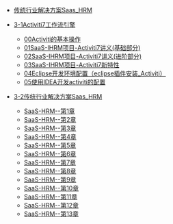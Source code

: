 

* [传统行业解决方案Saas_HRM](./docs/01项目/_sidebar.md)

* [3-1Activiti7工作流引擎](./docs/01项目/_sidebar.md)

    * [00Activiti的基本操作](./docs/01项目/06传统行业解决方案Saas_HRM/3-1Activiti7工作流引擎/00Activiti的基本操作.md)
    * [01SaaS-IHRM项目-Activiti7讲义(基础部分)](./docs/01项目/06传统行业解决方案Saas_HRM/3-1Activiti7工作流引擎/01SaaS-IHRM项目-Activiti7讲义(基础部分).md)
    * [02SaaS-IHRM项目-Activiti7讲义(进阶部分)](./docs/01项目/06传统行业解决方案Saas_HRM/3-1Activiti7工作流引擎/02SaaS-IHRM项目-Activiti7讲义(进阶部分).md)
    * [03SaaS-IHRM项目-Activiti7新特性](./docs/01项目/06传统行业解决方案Saas_HRM/3-1Activiti7工作流引擎/03SaaS-IHRM项目-Activiti7新特性.md)
    * [04Eclipse开发环境配置（eclipse插件安装_Activiti）](./docs/01项目/06传统行业解决方案Saas_HRM/33-2传统行业解决方案Saas_HRM/04Eclipse开发环境配置（eclipse插件安装_Activiti）.md)
    * [05使用IDEA开发activiti的配置](./docs/01项目/06传统行业解决方案Saas_HRM/3-1Activiti7工作流引擎/05使用IDEA开发activiti的配置.md)

* [3-2传统行业解决方案Saas_HRM](./docs/01项目/_sidebar.md)

    * [SaaS-HRM--第1章](./docs/01项目/06传统行业解决方案Saas_HRM/3-2传统行业解决方案Saas_HRM/SaaS-HRM--第1章.md)
    * [SaaS-HRM--第2章](./docs/01项目/06传统行业解决方案Saas_HRM/3-2传统行业解决方案Saas_HRM/SaaS-HRM--第2章.md)
    * [SaaS-HRM--第3章](./docs/01项目/06传统行业解决方案Saas_HRM/3-2传统行业解决方案Saas_HRM/SaaS-HRM--第3章.md)
    * [SaaS-HRM--第4章](./docs/01项目/06传统行业解决方案Saas_HRM/3-2传统行业解决方案Saas_HRM/SaaS-HRM--第4章.md)
    * [SaaS-HRM--第5章](./docs/01项目/06传统行业解决方案Saas_HRM/3-2传统行业解决方案Saas_HRM/SaaS-HRM--第5章.md)
    * [SaaS-HRM--第6章](./docs/01项目/06传统行业解决方案Saas_HRM/3-2传统行业解决方案Saas_HRM/SaaS-HRM--第6章.md)
    * [SaaS-HRM--第7章](./docs/01项目/06传统行业解决方案Saas_HRM/3-2传统行业解决方案Saas_HRM/SaaS-HRM--第7章.md)
    * [SaaS-HRM--第8章](./docs/01项目/06传统行业解决方案Saas_HRM/3-2传统行业解决方案Saas_HRM/SaaS-HRM--第8章.md)
    * [SaaS-HRM--第9章](./docs/01项目/06传统行业解决方案Saas_HRM/3-2传统行业解决方案Saas_HRM/SaaS-HRM--第9章.md)
    * [SaaS-HRM--第10章](./docs/01项目/06传统行业解决方案Saas_HRM/3-2传统行业解决方案Saas_HRM/SaaS-HRM--第10章.md)
    * [SaaS-HRM--第11章](./docs/01项目/06传统行业解决方案Saas_HRM/3-2传统行业解决方案Saas_HRM/SaaS-HRM--第11章.md)
    * [SaaS-HRM--第12章](./docs/01项目/06传统行业解决方案Saas_HRM/3-2传统行业解决方案Saas_HRM/SaaS-HRM--第12章.md)
    * [SaaS-HRM--第13章](./docs/01项目/06传统行业解决方案Saas_HRM/3-2传统行业解决方案Saas_HRM/SaaS-HRM--第13章.md)

    


​    

​    

​    

​    

​    

​    

​    

​    



  

  

